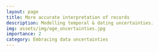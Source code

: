 ```yaml
---
layout: page
title: More accurate interpretation of records
description: Modelling temporal & dating uncertainties.
img: assets/img/age_uncertainties.jpg
importance: 2
category: Embracing data uncertainties
---
```

